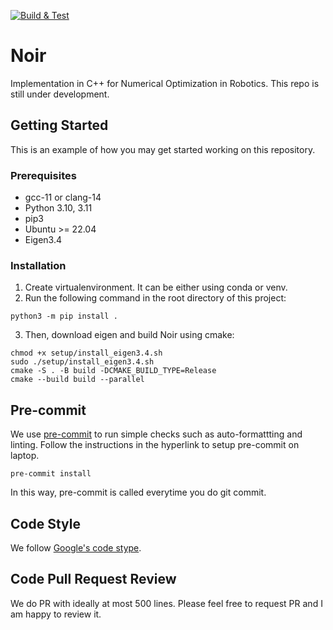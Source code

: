 [![Build & Test](https://github.com/YukiShirai/Noir/actions/workflows/ci.yml/badge.svg)](https://github.com/YukiShirai/Noir/actions)


# Noir
Implementation in C++ for Numerical Optimization in Robotics. This repo is still under development.


<!-- GETTING STARTED -->
## Getting Started

This is an example of how you may get started working on this repository.

### Prerequisites
* gcc-11 or clang-14
* Python 3.10, 3.11
* pip3
* Ubuntu >= 22.04
* Eigen3.4


### Installation


1. Create virtualenvironment. It can be either using conda or venv.
2. Run the following command in the root directory of this project:

```
python3 -m pip install .
```
3. Then, download eigen and build Noir using cmake:
```
chmod +x setup/install_eigen3.4.sh
sudo ./setup/install_eigen3.4.sh
cmake -S . -B build -DCMAKE_BUILD_TYPE=Release
cmake --build build --parallel
```


<!-- Pre-commit -->
## Pre-commit
We use [pre-commit](https://pre-commit.com/) to run simple checks such as auto-formattting and linting. Follow the instructions in the hyperlink to setup pre-commit  on laptop.

```
pre-commit install
```
In this way, pre-commit is called everytime you do git commit.

## Code Style
We follow [Google's code stype](https://google.github.io/styleguide/pyguide.html).


## Code Pull Request Review
We do PR with ideally at most 500 lines. Please feel free to request PR and I am happy to review it.
